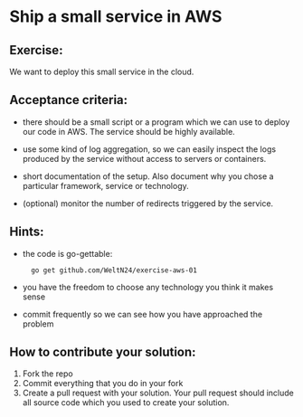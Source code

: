 Ship a small service in AWS
===========================

## Exercise:

We want to deploy this small service in the cloud.

## Acceptance criteria:

- there should be a small script or a program which we can use to deploy our code in AWS. The service should be highly available.

- use some kind of log aggregation, so we can easily inspect the logs produced by the service
without access to servers or containers.

- short documentation of the setup. Also document why you chose a particular framework, service or technology. 

- (optional) monitor the number of redirects triggered by the service.

## Hints:

- the code is go-gettable:

		go get github.com/WeltN24/exercise-aws-01

- you have the freedom to choose any technology you think it makes sense

- commit frequently so we can see how you have approached the problem

## How to contribute your solution:

1. Fork the repo
2. Commit everything that you do in your fork
3. Create a pull request with your solution. Your pull request should include all source code which you used to create your solution.
